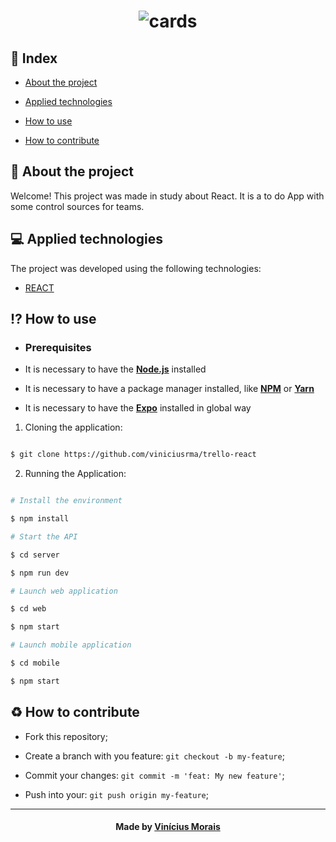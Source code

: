<h1  align="center">
  <img src="https://i.ibb.co/tJcTssg/cards.jpg" alt="cards" border="0">
</h1>
  
## 📍 Index

- [About the project](#About)

- [Applied technologies](#applied-technologies)

- [How to use](#how-to-use)

- [How to contribute](#hot-to-contribute)
  
<a  id="about"></a>

## 📑 About the project

Welcome! This project was made in study about React. It is a to do App with some control sources for teams. 

<a  id="applied-technologies"></a>

## 💻 Applied technologies

The project was developed using the following technologies:

- [REACT](https://pt-br.reactjs.org/)

<a  id="how-to-use"></a>

## ⁉ How to use

- ### **Prerequisites**

- It is necessary to have the **[Node.js](https://nodejs.org/en/)** installed

- It is necessary to have a package manager installed, like **[NPM](https://www.npmjs.com/)** or **[Yarn](https://yarnpkg.com/)**

- It is necessary to have the **[Expo](https://expo.io/)** installed in global way

1. Cloning the application:

```sh

$ git clone https://github.com/viniciusrma/trello-react

```

2. Running the Application:

```sh

# Install the environment

$ npm install

# Start the API

$ cd server

$ npm run dev

# Launch web application

$ cd web

$ npm start

# Launch mobile application

$ cd mobile

$ npm start

```

<a  id="hot-to-contribute"></a>

## ♻️ How to contribute

- Fork this repository;

- Create a branch with you feature: `git checkout -b my-feature`;

- Commit your changes: `git commit -m 'feat: My new feature'`;

- Push into your: `git push origin my-feature`;

---

<h4  align="center">

Made by <a  href="https://www.linkedin.com/in/viniciusrma/"  target="_blank">Vinícius Morais</a>

</h4>